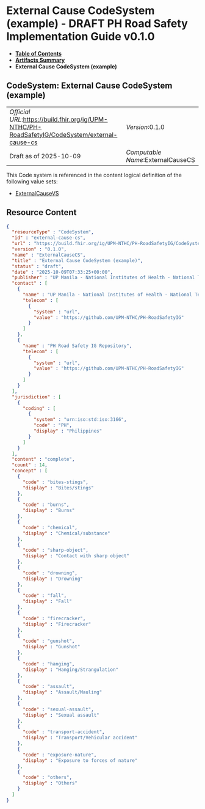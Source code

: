 # External Cause CodeSystem (example) - DRAFT PH Road Safety Implementation Guide v0.1.0

* [**Table of Contents**](toc.md)
* [**Artifacts Summary**](artifacts.md)
* **External Cause CodeSystem (example)**

## CodeSystem: External Cause CodeSystem (example) 

| | |
| :--- | :--- |
| *Official URL*:https://build.fhir.org/ig/UPM-NTHC/PH-RoadSafetyIG/CodeSystem/external-cause-cs | *Version*:0.1.0 |
| Draft as of 2025-10-09 | *Computable Name*:ExternalCauseCS |

 This Code system is referenced in the content logical definition of the following value sets: 

* [ExternalCauseVS](ValueSet-external-cause-vs.md)



## Resource Content

```json
{
  "resourceType" : "CodeSystem",
  "id" : "external-cause-cs",
  "url" : "https://build.fhir.org/ig/UPM-NTHC/PH-RoadSafetyIG/CodeSystem/external-cause-cs",
  "version" : "0.1.0",
  "name" : "ExternalCauseCS",
  "title" : "External Cause CodeSystem (example)",
  "status" : "draft",
  "date" : "2025-10-09T07:33:25+00:00",
  "publisher" : "UP Manila - National Institutes of Health - National Telehealth Center",
  "contact" : [
    {
      "name" : "UP Manila - National Institutes of Health - National Telehealth Center",
      "telecom" : [
        {
          "system" : "url",
          "value" : "https://github.com/UPM-NTHC/PH-RoadSafetyIG"
        }
      ]
    },
    {
      "name" : "PH Road Safety IG Repository",
      "telecom" : [
        {
          "system" : "url",
          "value" : "https://github.com/UPM-NTHC/PH-RoadSafetyIG"
        }
      ]
    }
  ],
  "jurisdiction" : [
    {
      "coding" : [
        {
          "system" : "urn:iso:std:iso:3166",
          "code" : "PH",
          "display" : "Philippines"
        }
      ]
    }
  ],
  "content" : "complete",
  "count" : 14,
  "concept" : [
    {
      "code" : "bites-stings",
      "display" : "Bites/stings"
    },
    {
      "code" : "burns",
      "display" : "Burns"
    },
    {
      "code" : "chemical",
      "display" : "Chemical/substance"
    },
    {
      "code" : "sharp-object",
      "display" : "Contact with sharp object"
    },
    {
      "code" : "drowning",
      "display" : "Drowning"
    },
    {
      "code" : "fall",
      "display" : "Fall"
    },
    {
      "code" : "firecracker",
      "display" : "Firecracker"
    },
    {
      "code" : "gunshot",
      "display" : "Gunshot"
    },
    {
      "code" : "hanging",
      "display" : "Hanging/Strangulation"
    },
    {
      "code" : "assault",
      "display" : "Assault/Mauling"
    },
    {
      "code" : "sexual-assault",
      "display" : "Sexual assault"
    },
    {
      "code" : "transport-accident",
      "display" : "Transport/Vehicular accident"
    },
    {
      "code" : "exposure-nature",
      "display" : "Exposure to forces of nature"
    },
    {
      "code" : "others",
      "display" : "Others"
    }
  ]
}

```
